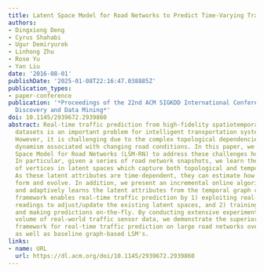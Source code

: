 ```yaml
---
title: Latent Space Model for Road Networks to Predict Time-Varying Traffic
authors:
- Dingxiong Deng
- Cyrus Shahabi
- Ugur Demiryurek
- Linhong Zhu
- Rose Yu
- Yan Liu
date: '2016-08-01'
publishDate: '2025-01-08T22:16:47.038885Z'
publication_types:
- paper-conference
publication: '*Proceedings of the 22nd ACM SIGKDD International Conference on Knowledge
  Discovery and Data Mining*'
doi: 10.1145/2939672.2939860
abstract: Real-time traffic prediction from high-fidelity spatiotemporal traffic sensor
  datasets is an important problem for intelligent transportation systems and sustainability.
  However, it is challenging due to the complex topological dependencies and high
  dynamism associated with changing road conditions. In this paper, we propose a Latent
  Space Model for Road Networks (LSM-RN) to address these challenges holistically.
  In particular, given a series of road network snapshots, we learn the attributes
  of vertices in latent spaces which capture both topological and temporal properties.
  As these latent attributes are time-dependent, they can estimate how traffic patterns
  form and evolve. In addition, we present an incremental online algorithm which sequentially
  and adaptively learns the latent attributes from the temporal graph changes. Our
  framework enables real-time traffic prediction by 1) exploiting real-time sensor
  readings to adjust/update the existing latent spaces, and 2) training as data arrives
  and making predictions on-the-fly. By conducting extensive experiments with a large
  volume of real-world traffic sensor data, we demonstrate the superiority of our
  framework for real-time traffic prediction on large road networks over competitors
  as well as baseline graph-based LSM's.
links:
- name: URL
  url: https://dl.acm.org/doi/10.1145/2939672.2939860
---
```

